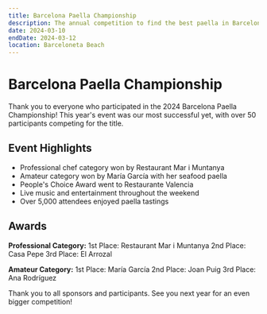 ```yaml
---
title: Barcelona Paella Championship
description: The annual competition to find the best paella in Barcelona
date: 2024-03-10
endDate: 2024-03-12
location: Barceloneta Beach
---
```


# Barcelona Paella Championship

Thank you to everyone who participated in the 2024 Barcelona Paella Championship! This year's event was our most successful yet, with over 50 participants competing for the title.

## Event Highlights

- Professional chef category won by Restaurant Mar i Muntanya
- Amateur category won by María García with her seafood paella
- People's Choice Award went to Restaurante Valencia
- Live music and entertainment throughout the weekend
- Over 5,000 attendees enjoyed paella tastings

## Awards

**Professional Category:**
1st Place: Restaurant Mar i Muntanya
2nd Place: Casa Pepe
3rd Place: El Arrozal

**Amateur Category:**
1st Place: María García
2nd Place: Joan Puig
3rd Place: Ana Rodríguez

Thank you to all sponsors and participants. See you next year for an even bigger competition!
